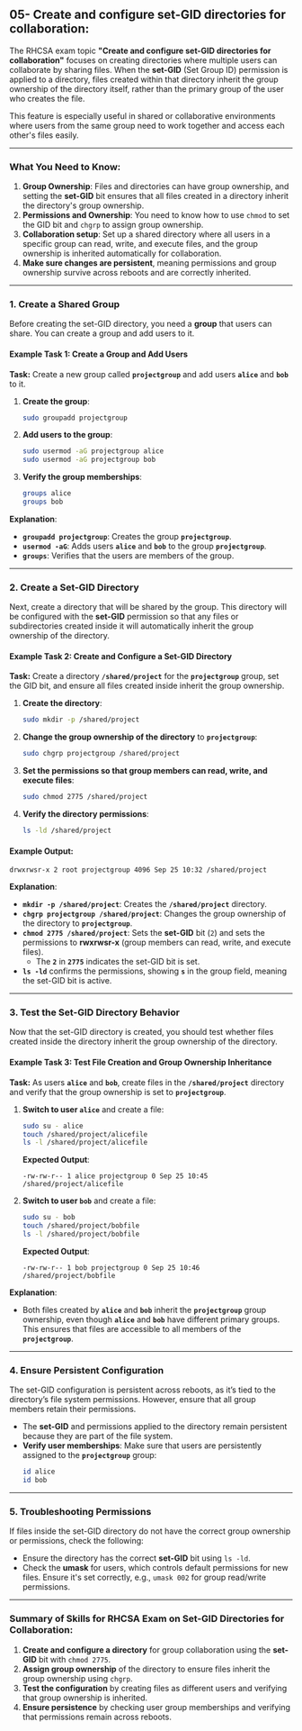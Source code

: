 ## 05- Create and configure set-GID directories for collaboration:

The RHCSA exam topic **"Create and configure set-GID directories for collaboration"** focuses on creating directories where multiple users can collaborate by sharing files. When the **set-GID** (Set Group ID) permission is applied to a directory, files created within that directory inherit the group ownership of the directory itself, rather than the primary group of the user who creates the file.

This feature is especially useful in shared or collaborative environments where users from the same group need to work together and access each other's files easily.

---

### **What You Need to Know:**
1. **Group Ownership**: Files and directories can have group ownership, and setting the **set-GID** bit ensures that all files created in a directory inherit the directory's group ownership.
2. **Permissions and Ownership**: You need to know how to use `chmod` to set the GID bit and `chgrp` to assign group ownership.
3. **Collaboration setup**: Set up a shared directory where all users in a specific group can read, write, and execute files, and the group ownership is inherited automatically for collaboration.
4. **Make sure changes are persistent**, meaning permissions and group ownership survive across reboots and are correctly inherited.

---

### **1. Create a Shared Group**

Before creating the set-GID directory, you need a **group** that users can share. You can create a group and add users to it.

#### **Example Task 1: Create a Group and Add Users**

**Task:** Create a new group called **`projectgroup`** and add users **`alice`** and **`bob`** to it.

1. **Create the group**:
   ```bash
   sudo groupadd projectgroup
   ```

2. **Add users to the group**:
   ```bash
   sudo usermod -aG projectgroup alice
   sudo usermod -aG projectgroup bob
   ```

3. **Verify the group memberships**:
   ```bash
   groups alice
   groups bob
   ```

**Explanation**:
- **`groupadd projectgroup`**: Creates the group **`projectgroup`**.
- **`usermod -aG`**: Adds users **`alice`** and **`bob`** to the group **`projectgroup`**.
- **`groups`**: Verifies that the users are members of the group.

---

### **2. Create a Set-GID Directory**

Next, create a directory that will be shared by the group. This directory will be configured with the **set-GID** permission so that any files or subdirectories created inside it will automatically inherit the group ownership of the directory.

#### **Example Task 2: Create and Configure a Set-GID Directory**

**Task:** Create a directory **`/shared/project`** for the **`projectgroup`** group, set the GID bit, and ensure all files created inside inherit the group ownership.

1. **Create the directory**:
   ```bash
   sudo mkdir -p /shared/project
   ```

2. **Change the group ownership of the directory** to **`projectgroup`**:
   ```bash
   sudo chgrp projectgroup /shared/project
   ```

3. **Set the permissions so that group members can read, write, and execute files**:
   ```bash
   sudo chmod 2775 /shared/project
   ```

4. **Verify the directory permissions**:
   ```bash
   ls -ld /shared/project
   ```

#### **Example Output**:
```
drwxrwsr-x 2 root projectgroup 4096 Sep 25 10:32 /shared/project
```

**Explanation**:
- **`mkdir -p /shared/project`**: Creates the **`/shared/project`** directory.
- **`chgrp projectgroup /shared/project`**: Changes the group ownership of the directory to **`projectgroup`**.
- **`chmod 2775 /shared/project`**: Sets the **set-GID** bit (`2`) and sets the permissions to **rwxrwsr-x** (group members can read, write, and execute files).
  - The **`2`** in **`2775`** indicates the set-GID bit is set.
- **`ls -ld`** confirms the permissions, showing **`s`** in the group field, meaning the set-GID bit is active.

---

### **3. Test the Set-GID Directory Behavior**

Now that the set-GID directory is created, you should test whether files created inside the directory inherit the group ownership of the directory.

#### **Example Task 3: Test File Creation and Group Ownership Inheritance**

**Task:** As users **`alice`** and **`bob`**, create files in the **`/shared/project`** directory and verify that the group ownership is set to **`projectgroup`**.

1. **Switch to user `alice`** and create a file:
   ```bash
   sudo su - alice
   touch /shared/project/alicefile
   ls -l /shared/project/alicefile
   ```

   **Expected Output**:
   ```
   -rw-rw-r-- 1 alice projectgroup 0 Sep 25 10:45 /shared/project/alicefile
   ```

2. **Switch to user `bob`** and create a file:
   ```bash
   sudo su - bob
   touch /shared/project/bobfile
   ls -l /shared/project/bobfile
   ```

   **Expected Output**:
   ```
   -rw-rw-r-- 1 bob projectgroup 0 Sep 25 10:46 /shared/project/bobfile
   ```

**Explanation**:
- Both files created by **`alice`** and **`bob`** inherit the **`projectgroup`** group ownership, even though **`alice`** and **`bob`** have different primary groups. This ensures that files are accessible to all members of the **`projectgroup`**.

---

### **4. Ensure Persistent Configuration**

The set-GID configuration is persistent across reboots, as it’s tied to the directory’s file system permissions. However, ensure that all group members retain their permissions.

- The **set-GID** and permissions applied to the directory remain persistent because they are part of the file system.
- **Verify user memberships**: Make sure that users are persistently assigned to the **`projectgroup`** group:
  ```bash
  id alice
  id bob
  ```

---

### **5. Troubleshooting Permissions**

If files inside the set-GID directory do not have the correct group ownership or permissions, check the following:

- Ensure the directory has the correct **set-GID** bit using `ls -ld`.
- Check the **umask** for users, which controls default permissions for new files. Ensure it's set correctly, e.g., `umask 002` for group read/write permissions.

---

### Summary of Skills for RHCSA Exam on Set-GID Directories for Collaboration:
1. **Create and configure a directory** for group collaboration using the **set-GID** bit with `chmod 2775`.
2. **Assign group ownership** of the directory to ensure files inherit the group ownership using `chgrp`.
3. **Test the configuration** by creating files as different users and verifying that group ownership is inherited.
4. **Ensure persistence** by checking user group memberships and verifying that permissions remain across reboots.
